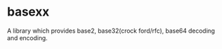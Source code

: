 basexx
======

A library which provides base2, base32(crock ford/rfc), base64 decoding and encoding.
